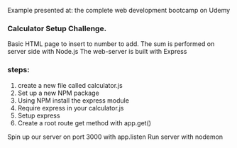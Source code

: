 Example presented at: the complete web development bootcamp on Udemy


### Calculator Setup Challenge.

Basic HTML page to insert to number to add.
The sum is performed on server side with Node.js
The web-server is built with Express

### steps:

1. create a new file called calculator.js
2. Set up a new NPM package
3. Using NPM install the express module
4. Require express in your calculator.js
5. Setup express
6. Create a root route get method with app.get()

Spin up our server on port 3000 with app.listen
Run server with nodemon